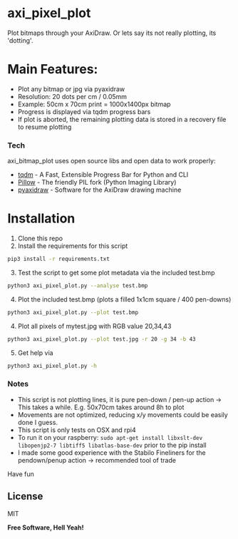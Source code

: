 # axi_pixel_plot
Plot bitmaps through your AxiDraw. Or lets say its not really plotting, its 'dotting'.

# Main Features:

  - Plot any bitmap or jpg via pyaxidraw
  - Resolution: 20 dots per cm / 0.05mm
  - Example: 50cm x 70cm print = 1000x1400px bitmap
  - Progress is displayed via tqdm progress bars
  - If plot is aborted, the remaining plotting data is stored in a recovery file to resume plotting

### Tech

axi_bitmap_plot uses open source libs and open data to work properly:

* [tqdm](https://github.com/tqdm/tqdm) - A Fast, Extensible Progress Bar for Python and CLI
* [Pillow](https://github.com/python-pillow/Pillow) - The friendly PIL fork (Python Imaging Library)
* [pyaxidraw](https://github.com/evil-mad/axidraw) - Software for the AxiDraw drawing machine

# Installation
1) Clone this repo
2) Install the requirements for this script
```sh
pip3 install -r requirements.txt
```
3) Test the script to get some plot metadata via the included test.bmp
```sh
python3 axi_pixel_plot.py --analyse test.bmp
```
4) Plot the included test.bmp (plots a filled 1x1cm square / 400 pen-downs)
```sh
python3 axi_pixel_plot.py --plot test.bmp
```
4) Plot all pixels of mytest.jpg with RGB value 20,34,43
```sh
python3 axi_pixel_plot.py --plot test.jpg -r 20 -g 34 -b 43
```
5) Get help via
```sh
python3 axi_pixel_plot.py -h
```

### Notes

 * This script is not plotting lines, it is pure pen-down / pen-up action -> This takes a while. E.g. 50x70cm takes around 8h to plot
 * Movements are not optimized, reducing x/y movements could be easily done I guess.
 * This script is only tests on OSX and rpi4
 * To run it on your raspberry: `sudo apt-get install libxslt-dev libopenjp2-7 libtiff5 libatlas-base-dev` prior to the pip install
 * I made some good experience with the Stabilo Fineliners for the pendown/penup action -> recommended tool of trade



Have fun 

License
----

MIT

**Free Software, Hell Yeah!**

